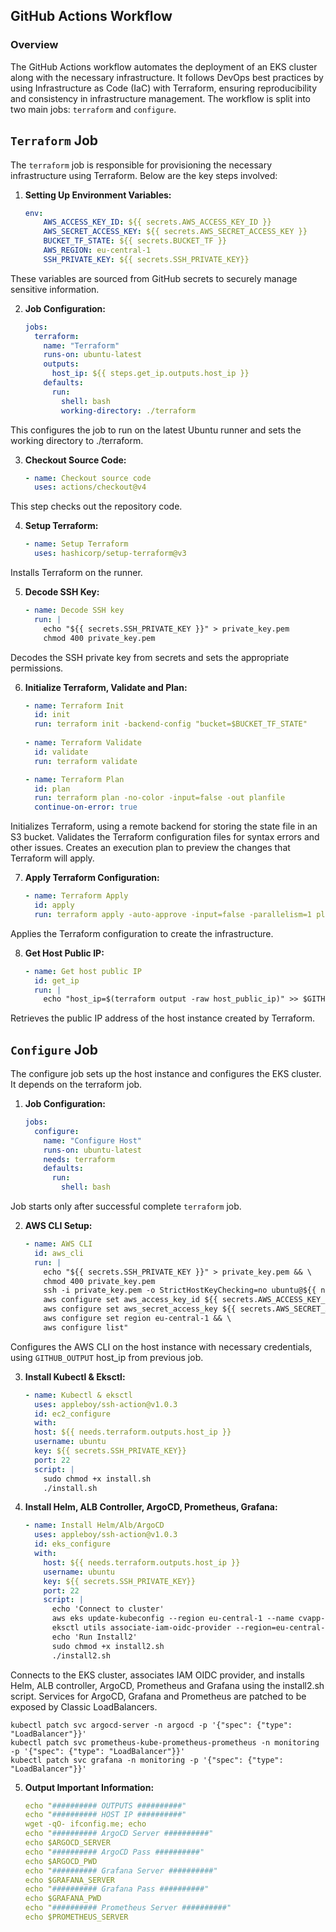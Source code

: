 ## GitHub Actions Workflow

### Overview

The GitHub Actions workflow automates the deployment of an EKS cluster along with the necessary infrastructure. It follows DevOps best practices by using Infrastructure as Code (IaC) with Terraform, ensuring reproducibility and consistency in infrastructure management. The workflow is split into two main jobs: `terraform` and `configure`.

## `Terraform` Job

The `terraform` job is responsible for provisioning the necessary infrastructure using Terraform. Below are the key steps involved:

1. **Setting Up Environment Variables:**

   ```yaml
   env:
       AWS_ACCESS_KEY_ID: ${{ secrets.AWS_ACCESS_KEY_ID }}
       AWS_SECRET_ACCESS_KEY: ${{ secrets.AWS_SECRET_ACCESS_KEY }}
       BUCKET_TF_STATE: ${{ secrets.BUCKET_TF }}
       AWS_REGION: eu-central-1
       SSH_PRIVATE_KEY: ${{ secrets.SSH_PRIVATE_KEY}}

These variables are sourced from GitHub secrets to securely manage sensitive information.

2. **Job Configuration:**
    
    ```yaml
    jobs:
      terraform:
        name: "Terraform"
        runs-on: ubuntu-latest
        outputs: 
          host_ip: ${{ steps.get_ip.outputs.host_ip }}
        defaults:
          run:
            shell: bash
            working-directory: ./terraform

This configures the job to run on the latest Ubuntu runner and sets the working directory to ./terraform.

3. **Checkout Source Code:**
    
    ```yaml
    - name: Checkout source code 
      uses: actions/checkout@v4

This step checks out the repository code.

4. **Setup Terraform:**
    
    ```yaml
    - name: Setup Terraform 
      uses: hashicorp/setup-terraform@v3

Installs Terraform on the runner.

5. **Decode SSH Key:**

    ```yaml
    - name: Decode SSH key
      run: |
        echo "${{ secrets.SSH_PRIVATE_KEY }}" > private_key.pem
        chmod 400 private_key.pem

Decodes the SSH private key from secrets and sets the appropriate permissions.

6. **Initialize Terraform, Validate and Plan:**

    ```yaml
    - name: Terraform Init
      id: init
      run: terraform init -backend-config "bucket=$BUCKET_TF_STATE"
      
    - name: Terraform Validate
      id: validate
      run: terraform validate

    - name: Terraform Plan
      id: plan
      run: terraform plan -no-color -input=false -out planfile
      continue-on-error: true 

Initializes Terraform, using a remote backend for storing the state file in an S3 bucket.
Validates the Terraform configuration files for syntax errors and other issues.
Creates an execution plan to preview the changes that Terraform will apply.

7. **Apply Terraform Configuration:**
    
    ```yaml
    - name: Terraform Apply
      id: apply
      run: terraform apply -auto-approve -input=false -parallelism=1 planfile

Applies the Terraform configuration to create the infrastructure.

8. **Get Host Public IP:**
    
    ```yaml
    - name: Get host public IP
      id: get_ip
      run: |
        echo "host_ip=$(terraform output -raw host_public_ip)" >> $GITHUB_OUTPUT         

Retrieves the public IP address of the host instance created by Terraform.

## `Configure` Job
The configure job sets up the host instance and configures the EKS cluster. It depends on the terraform job.

1. **Job Configuration:**
    
    ```yaml
    jobs:
      configure:
        name: "Configure Host"
        runs-on: ubuntu-latest
        needs: terraform
        defaults:
          run:
            shell: bash

Job starts only after successful complete `terraform` job.

2. **AWS CLI Setup:**
    
    ```yaml
    - name: AWS CLI
      id: aws_cli
      run: |
        echo "${{ secrets.SSH_PRIVATE_KEY }}" > private_key.pem && \
        chmod 400 private_key.pem
        ssh -i private_key.pem -o StrictHostKeyChecking=no ubuntu@${{ needs.terraform.outputs.host_ip }} "\
        aws configure set aws_access_key_id ${{ secrets.AWS_ACCESS_KEY_ID }} && \
        aws configure set aws_secret_access_key ${{ secrets.AWS_SECRET_ACCESS_KEY }} && \
        aws configure set region eu-central-1 && \
        aws configure list"

Configures the AWS CLI on the host instance with necessary credentials, using `GITHUB_OUTPUT` host_ip from previous job.

3. **Install Kubectl & Eksctl:**
    
    ```yaml
    - name: Kubectl & eksctl
      uses: appleboy/ssh-action@v1.0.3
      id: ec2_configure  
      with:
      host: ${{ needs.terraform.outputs.host_ip }}
      username: ubuntu
      key: ${{ secrets.SSH_PRIVATE_KEY}}
      port: 22
      script: |
        sudo chmod +x install.sh
        ./install.sh

4. **Install Helm, ALB Controller, ArgoCD, Prometheus, Grafana:**
    
    ```yaml
    - name: Install Helm/Alb/ArgoCD
      uses: appleboy/ssh-action@v1.0.3
      id: eks_configure  
      with:
        host: ${{ needs.terraform.outputs.host_ip }}
        username: ubuntu
        key: ${{ secrets.SSH_PRIVATE_KEY}}
        port: 22
        script: |
          echo 'Connect to cluster'
          aws eks update-kubeconfig --region eu-central-1 --name cvapp-eks
          eksctl utils associate-iam-oidc-provider --region=eu-central-1 --cluster=cvapp-eks --approve     
          echo 'Run Install2'
          sudo chmod +x install2.sh
          ./install2.sh

Connects to the EKS cluster, associates IAM OIDC provider, and installs Helm, ALB controller, ArgoCD, Prometheus and Grafana using the install2.sh script.
Services for ArgoCD, Grafana and Prometheus are patched to be exposed by Classic LoadBalancers.
    
    kubectl patch svc argocd-server -n argocd -p '{"spec": {"type": "LoadBalancer"}}'
    kubectl patch svc prometheus-kube-prometheus-prometheus -n monitoring -p '{"spec": {"type": "LoadBalancer"}}'
    kubectl patch svc grafana -n monitoring -p '{"spec": {"type": "LoadBalancer"}}'


5. **Output Important Information:**
    
    ```yaml
    echo "########## OUTPUTS ##########"
    echo "########## HOST IP ##########"
    wget -qO- ifconfig.me; echo
    echo "########## ArgoCD Server ##########"
    echo $ARGOCD_SERVER
    echo "########## ArgoCD Pass ##########"
    echo $ARGOCD_PWD
    echo "########## Grafana Server ##########"
    echo $GRAFANA_SERVER
    echo "########## Grafana Pass ##########"
    echo $GRAFANA_PWD
    echo "########## Prometheus Server ##########"
    echo $PROMETHEUS_SERVER